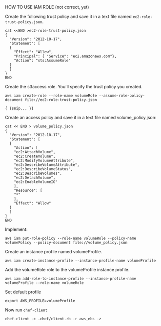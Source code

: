 HOW TO USE IAM ROLE (not correct, yet)

Create the following trust policy and save it in a text file named `ec2-role-trust-policy.json`.

    cat <<END >ec2-role-trust-policy.json
    {
      "Version": "2012-10-17",
      "Statement": [
      {
        "Effect": "Allow",
        "Principal": { "Service": "ec2.amazonaws.com"},
        "Action": "sts:AssumeRole"
      }
      ]
    }
    END


Create the s3access role. You'll specify the trust policy you created.

    aws iam create-role --role-name volumeRole --assume-role-policy-document file://ec2-role-trust-policy.json

    { {snip... }}



Create an access policy and save it in a text file named volume_policy.json:

    cat << END > volume_policy.json
    {
      "Version": "2012-10-17",
      "Statement": [
      {
        "Action": [
        "ec2:AttachVolume",
        "ec2:CreateVolume",
        "ec2:ModifyVolumeAttribute",
        "ec2:DescribeVolumeAttribute",
        "ec2:DescribeVolumeStatus",
        "ec2:DescribeVolumes",
        "ec2:DetachVolume",
        "ec2:EnableVolumeIO"
        ],
        "Resource": [
        "*"
        ],
        "Effect": "Allow"
      }
      ]
    }
    END

Implement:

    aws iam put-role-policy --role-name volumeRole --policy-name  volumePolicy --policy-document file://volume_policy.json

Create an instance profile named volumeProfile.

    aws iam create-instance-profile --instance-profile-name volumeProfile

Add the volumeRole role to the volumeProfile instance profile.

    aws iam add-role-to-instance-profile --instance-profile-name volumeProfile --role-name volumeRole

Set default profile

    export AWS_PROFILE=volumeProfile

Now run `chef-client`


    chef-client -c .chef/client.rb -r aws_ebs -z
